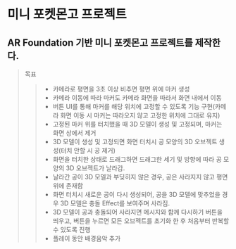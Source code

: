 # 미니 포켓몬고 프로젝트
## AR Foundation 기반 미니 포켓몬고 프로젝트를 제작한다.
> 목표
>> - 카메라로 평면을 3초 이상 비추면 평면 위에 마커 생성
>> - 카메라 이동에 따라 마커도 카메라 화면을 따라서 화면 내에서 이동
>> - 버튼 UI를 통해 마커를 해당 위치에 고정할 수 있도록 기능 구현(카메라 화면 이동 시 마커는 따라오지 않고 고정한 위치에 그대로 유지)
>> - 고정된 마커 위를 터치했을 때 3D 모델이 생성 및 고정되며, 마커는 화면 상에서 제거
>> - 3D 모델이 생성 및 고정되면 화면 터치시 공 모양의 3D 오브젝트 생성(터치 안할 시 공 제거)
>> - 화면을 터치한 상태로 드래그하면 드래그한 세기 및 방향에 따라 공 모양의 3D 오브젝트가 날라감.
>> - 날라간 공이 3D 모델과 부딪히지 않은 경우, 공은 사라지지 않고 평면 위에 존재함
>> - 화면 터치시 새로운 공이 다시 생성되어, 공을 3D 모델에 맞추었을 경우 3D 모델은 충돌 Effect를 보여주며 사라짐.
>> - 3D 모델이 공과 충돌되어 사라지면 메시지와 함께 다시하기 버튼을 띄우고, 버튼을 누르면 모든 오브젝트를 초기화 한 후 처음부터 반복할 수 있도록 진행
>> - 플레이 동안 배경음악 추가
